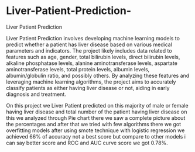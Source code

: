 # Liver-Patient-Prediction-
Liver Patient Prediction 

Liver Patient Prediction involves developing machine learning models to predict whether a patient has liver disease based on various medical parameters and indicators. The project likely includes data related to features such as age, gender, total bilirubin levels, direct bilirubin levels, alkaline phosphatase levels, alanine aminotransferase levels, aspartate aminotransferase levels, total protein levels, albumin levels, albumin/globulin ratio, and possibly others. By analyzing these features and leveraging machine learning algorithms, the project aims to accurately classify patients as either having liver disease or not, aiding in early diagnosis and treatment.

On this project we Liver Patient predicted on this majority of male or female having liver disease and total number of the patient having liver disease on this we analyzed through Pie chart there we saw a complete picture about the percentages and after that we tried with few algorithms there we got overfitting models after using smote technique with logistic regression we achieved 66% of accuracy not a best score but compare to other models i can say better score and ROC and AUC curve score we got 0.78%.
